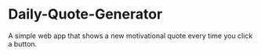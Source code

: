 # Daily-Quote-Generator
A simple web app that shows a new motivational quote every time you click a button.
